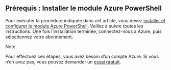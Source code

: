 ## <a name="prerequisite-install-the-azure-powershell-module"></a>Prérequis : Installer le module Azure PowerShell

Pour exécuter la procédure indiquée dans cet article, vous devez [installer et configurer le module Azure PowerShell](/powershell/azureps-cmdlets-docs). Veillez à suivre toutes les instructions. Une fois l’installation terminée, connectez-vous à Azure, puis sélectionnez votre abonnement.

> [!NOTE]
> Pour effectuez ces étapes, vous avez besoin d’un compte Azure. Si vous n’en avez pas, vous pouvez demander un [essai gratuit](../articles/active-directory/fundamentals/sign-up-organization.md).
